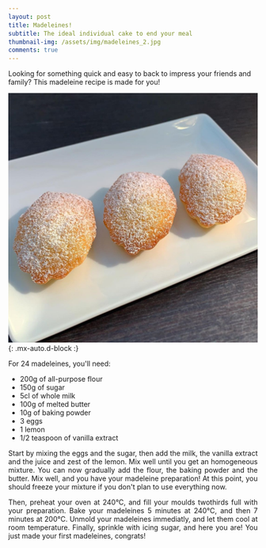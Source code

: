 ```yaml
---
layout: post
title: Madeleines!
subtitle: The ideal individual cake to end your meal
thumbnail-img: /assets/img/madeleines_2.jpg
comments: true
---
```


Looking for something quick and easy to back to impress your friends and family? This madeleine recipe is made for you!

![Madeleines](/assets/img/madeleines_2.jpg){: .mx-auto.d-block :}

For 24 madeleines, you'll need:

- 200g of all-purpose flour
- 150g of sugar
- 5cl of whole milk
- 100g of melted butter
- 10g of baking powder
- 3 eggs
- 1 lemon
- 1/2 teaspoon of vanilla extract

<div style="text-align: justify">
<p> Start by mixing the eggs and the sugar, then add the milk, the vanilla extract and the juice and zest of the lemon. Mix well until you get an homogeneous mixture. You can now gradually add the flour, the baking powder and the butter. Mix well, and you have your madeleine preparation! At this point, you should freeze your mixture if you don't plan to use everything now. </p>
<p> Then, preheat your oven at 240°C, and fill your moulds twothirds full with your preparation. Bake your madeleines 5 minutes at 240°C, and then 7 minutes at 200°C. Unmold your madeleines immediatly, and let them cool at room temperature. Finally, sprinkle with icing sugar, and here you are! You just made your first madeleines, congrats!</p>
</div>
